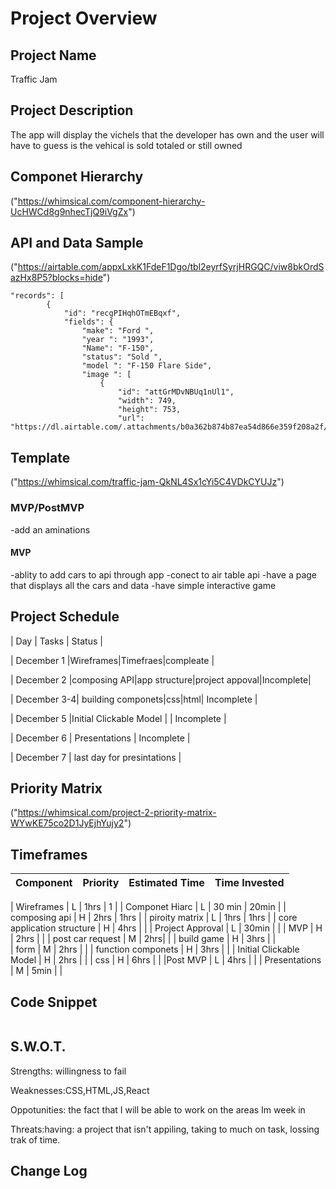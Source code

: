 # Project Overview

## Project Name

Traffic Jam

## Project Description

The app will display the vichels that the developer has own and the user will have to guess is the vehical is sold totaled or still owned

## Componet Hierarchy

("https://whimsical.com/component-hierarchy-UcHWCd8g9nhecTjQ9iVgZx")

## API and Data Sample

("https://airtable.com/appxLxkK1FdeF1Dgo/tbl2eyrfSyrjHRGQC/viw8bkOrdSazHx8P5?blocks=hide")

```
"records": [
        {
            "id": "recgPIHqhOTmEBqxf",
            "fields": {
                "make": "Ford ",
                "year ": "1993",
                "Name": "F-150",
                "status": "Sold ",
                "model ": "F-150 Flare Side",
                "image ": [
                    {
                        "id": "attGrMDvNBUq1nUl1",
                        "width": 749,
                        "height": 753,
                        "url": "https://dl.airtable.com/.attachments/b0a362b874b87ea54d866e359f208a2f/f33b411f/IMG_2046.jpg",

```

## Template

("https://whimsical.com/traffic-jam-QkNL4Sx1cYi5C4VDkCYUJz")

### MVP/PostMVP

-add an aminations

#### MVP

-ablity to add cars to api through app
-conect to air table api
-have a page that displays all the cars and data
-have simple interactive game

## Project Schedule

| Day | Tasks | Status |

| December 1 |Wireframes|Timefraes|compleate |

| December 2 |composing API|app structure|project appoval|Incomplete|

| December 3-4| building componets|css|html| Incomplete |

| December 5 |Initial Clickable Model | | Incomplete |

| December 6 | Presentations | Incomplete |

| December 7 | last day for presintations |

## Priority Matrix

("https://whimsical.com/project-2-priority-matrix-WYwKE75co2D1JyEjhYujy2")

## Timeframes

| Component | Priority | Estimated Time | Time Invested |
| --------- | :------: | :------------: | :-----------: |

| Wireframes | L | 1hrs | 1 |
| Componet Hiarc | L | 30 min | 20min |
| composing api | H | 2hrs | 1hrs |
| piroity matrix | L | 1hrs | 1hrs |
| core application structure | H | 4hrs | |
| Project Approval | L | 30min | |
| MVP | H | 2hrs | |
| post car request | M | 2hrs| |
| build game | H | 3hrs | |  
| form | M | 2hrs | |
| function componets | H | 3hrs | |
| Initial Clickable Model | H | 2hrs | |
| css | H | 6hrs | |
|Post MVP | L | 4hrs | |
| Presentations | M | 5min | |

## Code Snippet

```

```

## S.W.O.T.

Strengths: willingness to fail

Weaknesses:CSS,HTML,JS,React

Oppotunities: the fact that I will be able to work on the areas Im week in

Threats:having: a project that isn't appiling, taking to much on task, lossing trak of time.

## Change Log
